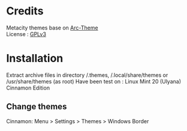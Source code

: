 # Credits
Metacity themes base on [Arc-Theme](https://github.com/horst3180/arc-theme) </br>
License : [GPLv3](https://choosealicense.com/licenses/gpl-3.0/)</br>

# Installation
Extract archive files in directory /.themes, /.local/share/themes or /usr/share/themes (as root)</b>
Have been test on : Linux Mint 20 (Ulyana) Cinnamon Edition</br>

## Change themes
Cinnamon: Menu > Settings > Themes > Windows Border </br>
